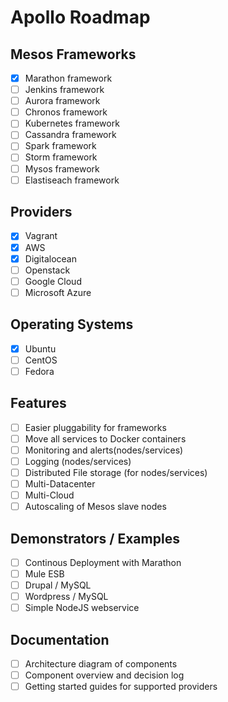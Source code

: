 Apollo Roadmap
==============

Mesos Frameworks
--------
- [x] Marathon framework
- [ ] Jenkins framework
- [ ] Aurora framework
- [ ] Chronos framework
- [ ] Kubernetes framework
- [ ] Cassandra framework
- [ ] Spark framework
- [ ] Storm framework
- [ ] Mysos framework
- [ ] Elastiseach framework

Providers
---------
- [x] Vagrant
- [x] AWS
- [x] Digitalocean
- [ ] Openstack
- [ ] Google Cloud
- [ ] Microsoft Azure

Operating Systems
-----------------
- [x] Ubuntu
- [ ] CentOS
- [ ] Fedora

Features
--------
- [ ] Easier pluggability for frameworks
- [ ] Move all services to Docker containers
- [ ] Monitoring and alerts(nodes/services)
- [ ] Logging (nodes/services)
- [ ] Distributed File storage (for nodes/services)
- [ ] Multi-Datacenter
- [ ] Multi-Cloud
- [ ] Autoscaling of Mesos slave nodes

Demonstrators / Examples
------------------------
- [ ] Continous Deployment with Marathon
- [ ] Mule ESB
- [ ] Drupal / MySQL
- [ ] Wordpress / MySQL
- [ ] Simple NodeJS webservice

Documentation
-------------
- [ ] Architecture diagram of components
- [ ] Component overview and decision log
- [ ] Getting started guides for supported providers
